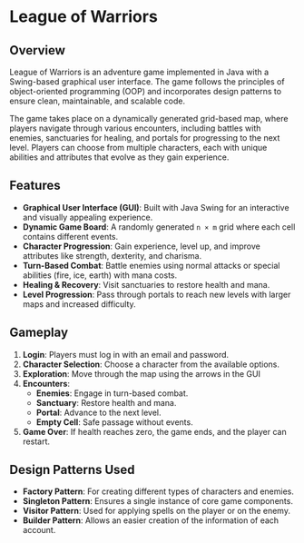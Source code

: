 # League of Warriors

## Overview
League of Warriors is an adventure game implemented in Java with a Swing-based graphical user interface. The game follows the principles of object-oriented programming (OOP) and incorporates design patterns to ensure clean, maintainable, and scalable code.

The game takes place on a dynamically generated grid-based map, where players navigate through various encounters, including battles with enemies, sanctuaries for healing, and portals for progressing to the next level. Players can choose from multiple characters, each with unique abilities and attributes that evolve as they gain experience.

## Features
- **Graphical User Interface (GUI)**: Built with Java Swing for an interactive and visually appealing experience.
- **Dynamic Game Board**: A randomly generated `n × m` grid where each cell contains different events.
- **Character Progression**: Gain experience, level up, and improve attributes like strength, dexterity, and charisma.
- **Turn-Based Combat**: Battle enemies using normal attacks or special abilities (fire, ice, earth) with mana costs.
- **Healing & Recovery**: Visit sanctuaries to restore health and mana.
- **Level Progression**: Pass through portals to reach new levels with larger maps and increased difficulty.

## Gameplay
1. **Login**: Players must log in with an email and password.
2. **Character Selection**: Choose a character from the available options.
3. **Exploration**: Move through the map using the arrows in the GUI
4. **Encounters**:
   - **Enemies**: Engage in turn-based combat.
   - **Sanctuary**: Restore health and mana.
   - **Portal**: Advance to the next level.
   - **Empty Cell**: Safe passage without events.
5. **Game Over**: If health reaches zero, the game ends, and the player can restart.

## Design Patterns Used
- **Factory Pattern**: For creating different types of characters and enemies.
- **Singleton Pattern**: Ensures a single instance of core game components.
- **Visitor Pattern**: Used for applying spells on the player or on the enemy.
- **Builder Pattern**: Allows an easier creation of the information of each account.

